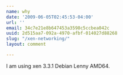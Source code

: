 ```yaml
---
name: why
date: '2009-06-05T02:45:53-04:00'
url: ''
email: 34c7e21e8b647453a3598c5ccbea042c
uuid: 2d515aa7-092a-4970-afbf-014027d88268
slug: "/xen-networking/"
layout: comment

---
```


I am using xen 3.3.1 Debian Lenny AMD64.

